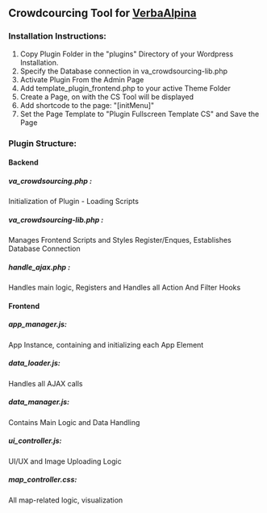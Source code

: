 ## Crowdcourcing Tool for  [VerbaAlpina](https://www.verba-alpina.gwi.uni-muenchen.de/)

### Installation Instructions:

1. Copy Plugin Folder in the "plugins" Directory of your Wordpress Installation.
2. Specify the Database connection in va_crowdsourcing-lib.php
2. Activate Plugin From the Admin Page
3. Add template_plugin_frontend.php to your active Theme Folder
3. Create a Page, on with the CS Tool will be displayed
4. Add shortcode to the page: "[initMenu]"
5. Set the Page Template to "Plugin Fullscreen Template CS" and Save the Page


### Plugin Structure:
#### Backend
##### va_crowdsourcing.php :
 Initialization of Plugin - Loading Scripts
##### va_crowdsourcing-lib.php :
 Manages Frontend Scripts and Styles Register/Enques, Establishes Database Connection
##### handle_ajax.php :
 Handles main logic, Registers and Handles all Action And Filter Hooks

#### Frontend
##### app_manager.js: 
App Instance, containing and initializing each App Element
##### data_loader.js: 
Handles all AJAX calls
##### data_manager.js: 
Contains Main Logic and Data Handling
##### ui_controller.js: 
UI/UX and Image Uploading Logic
##### map_controller.css:
All map-related logic, visualization

